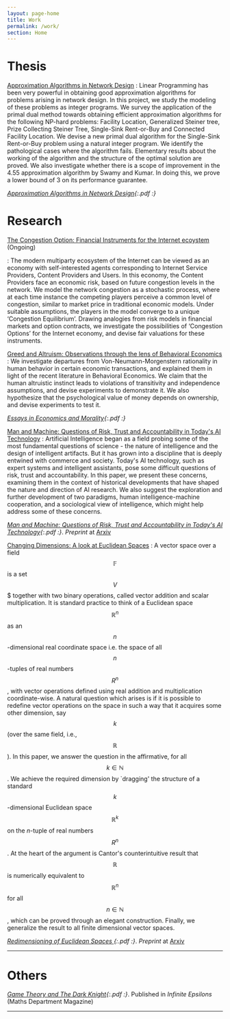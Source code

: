 ```yaml
---
layout: page-home
title: Work
permalink: /work/
section: Home
---
```




<div class="section" markdown="1">

Thesis
=====

[Approximation Algorithms in Network Design]()
:   Linear Programming has been very powerful in obtaining good approximation algorithms for problems arising in network design. In this project, we study the modeling of these problems as integer programs. We survey the application of the primal dual method towards obtaining efficient approximation algorithms for the following NP-hard problems: Facility Location, Generalized Steiner tree, Prize Collecting Steiner Tree, Single-Sink Rent-or-Buy and Connected Facility Location. We devise a new primal dual algorithm for the Single-Sink Rent-or-Buy problem using a natural integer program. We identify the pathological cases where the algorithm fails. Elementary results about the working of the algorithm and the structure of the optimal solution are proved. We also investigate whether there is a scope of improvement in the 4.55 approximation algorithm by Swamy and Kumar. In doing this, we prove a lower bound of 3 on its performance guarantee.

_[Approximation Algorithms in Network Design][thesis]{:.pdf :}_


Research
=====

[The Congestion Option: Financial Instruments for the Internet ecoystem]() (Ongoing) 

:   The modern multiparty ecosystem of the Internet can be viewed as an economy with self-interested agents corresponding to Internet Service Providers, Content Providers and Users. In this economy, the Content Providers face an economic risk, based on future congestion levels in the network. We model the network congestion as a stochastic process, where at each time instance the competing players perceive a common level of congestion, similar to market price in traditional economic models. Under suitable assumptions, the players in the model converge to a unique ‘Congestion Equilibrium’. Drawing analogies from risk models in financial markets and option contracts, we investigate the possibilities of ‘Congestion Options’ for the Internet economy, and devise fair valuations for these instruments.

<!-- 
_[The Congestion Option][nus]{:.pdf :}_ -->

[Greed and Altruism: Observations through the lens of Behavioral Economics]()
:   We investigate departures from Von-Neumann-Morgenstern rationality in human behavior in certain economic transactions, and explained them in light of the recent literature in Behavioral Economics. We claim that the human altruistic instinct leads to violations of transitivity and independence assumptions, and devise experiments to demonstrate it. We also hypothesize that the psychological value of money depends on ownership, and devise experiments to test it. 

_[Essays in Economics and Morality][rbn]{:.pdf :}_





[Man and Machine: Questions of Risk, Trust and Accountability in Today's AI Technology]()
:   Artificial Intelligence began as a field probing some of the most fundamental questions of science - the nature of intelligence and the design of intelligent artifacts. But it has grown into a discipline that is deeply entwined with commerce and society. Today's AI technology, such as expert systems and intelligent assistants, pose some difficult questions of risk, trust and accountability. In this paper, we present these concerns, examining them in the context of historical developments that have shaped the nature and direction of AI research. We also suggest the exploration and further development of two paradigms, human intelligence-machine cooperation, and a sociological view of intelligence, which might help address some of these concerns.

_[Man and Machine: Questions of Risk, Trust and Accountability in Today's AI Technology][aipaper]{:.pdf :}_. _Preprint_ at [Arxiv](http://arxiv.org/abs/1307.7010)

[Changing Dimensions: A look at Euclidean Spaces]()
:   A vector space over a field $$\mathbb{F}$$ is a set $$V$$$ together with two binary operations, called vector addition and scalar multiplication. It is standard practice to think of a Euclidean space $$\mathbb{R}^n$$ as an $$n$$-dimensional real coordinate space i.e. the space of all $$n$$-tuples of real numbers $$R^n$$, with vector operations defined using real addition and multiplication coordinate-wise. A natural question which arises is if it is possible to redefine vector operations on the space in such a way that it acquires some other dimension, say $$k$$ (over the same field, i.e., $$\mathbb{R}$$). In this paper, we answer the question in the affirmative, for all $$k\in\mathbb{N}$$. We achieve the required dimension by `dragging' the structure of a standard $$k$$-dimensional Euclidean space $$\mathbb{R}^k$$ on the $n$-tuple of real numbers $$R^n$$. At the heart of the argument is Cantor's counterintuitive result that $$\mathbb{R}$$ is numerically equivalent to $$\mathbb{R}^n$$ for all $$n\in\mathbb{N}$$, which can be proved through an elegant construction. Finally, we generalize the result to all finite dimensional vector spaces.

_[Redimensioning of Euclidean Spaces ][lapaper]{:.pdf :}_. _Preprint_ at [Arxiv](http://arxiv.org/abs/1307.7010)


<!-- [Financial Theory and Functional Analysis]()
:   We study how concepts from measure theory can be used to capture information flow in financial markets. We show that the existence of the conditional expectation of a given random variable follows from the structure of \mathcal{L}_2 Hilbert Spaces. Interpreted this way, the conditional expectation is the orthogonal projection of the random variable on a sub − σ – algebra - the unique a.e best approximation of the random variable on the closed subspace of the space of all random variables with finite variance.

_[Capturing Information Flow: Introduction](/files/research/mad1.pdf){:.pdf :}_. _[Conditional Expectation through Hilbert Spaces](/files/research/mad2.pdf){:.pdf :}_. _[Hilbert Spaces and Conditional Expectation (Slides)](/files/research/mad.pdf){:.pdf :}_.  -->    


</div>

***

<div class="section" markdown="1">

Others
=====================


<!-- _[Yields Falsehood When Preceded by its Own Quotation][yields]{:.pdf :}_. On The Problem of Consciousness -->

_[Game Theory and The Dark Knight][knight]{:.pdf :}_. Published in _Infinite Epsilons_ (Maths Department Magazine)

<!-- _[A God's Workshop in an Idle Mind][god]{:.pdf :}_. Conversations with God

_[Jurassic Whispers][thesaurus]{:.pdf :}_. A short poem

_[What's in a Name?][name]{:.pdf :}_. An essay in Philosophy of Language. -->

</div>

***

<div class="section" markdown="1">
<!-- 
Presentations
=====================

_[Othello and Omkara: Reading Shakespeare in Modern Times][othello]{:.pdf :}_. In _Introduction to Drama_.


_[The Problem of Consciousness][yields2]{:.pdf :}_. In _Mind, Machine and Language_. -->



[thesis]: /files/research/thesis.pdf
[rbn]: /files/research/economicsandmorality.pdf
[nus]: /files/research/congestionoption.pdf
[aiims]: /files/research/aiims.pdf
[aipaper]: /files/research/ais.pdf
[lapaper]: /files/research/redimensioning.pdf
[yields]: /files/essays/yields.pdf
[name]: /files/essays/name.pdf
[knight]: /files/writings/knight.pdf
[god]: /files/writings/god.pdf
[thesaurus]: /files/writings/jurrasicwhispers.pdf
[othello]: /files/presentations/othello.pdf
[yields2]: /files/presentations/yields.pdf


